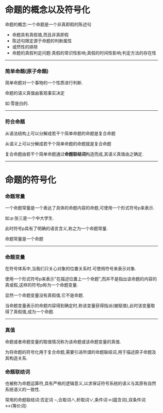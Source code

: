 # 命题的概念以及符号化

命题的概念:一个命题是一个非真即假的陈述句

- 命题具有真假值,而且非真即假
- 陈述句限定源于命题的判断属性
- 或然性的排除
- 命题的真假判定问题:真假的常识性影响;真假的时间性影响;判定方法的存在性

---

### 简单命题(原子命题)

简单命题对一个事物的一个性质进行判断.

命题的语义真值由客观事实决定

如:雪是白的.

---

### 符合命题

从语法结构上可以分解成若干个简单命题的命题是复合命题

从语义上可以分解成若干个简单命题的命题就是复合命题

复合命题由若干个简单命题通过**命题联结词**构造而成,其语义真值由之确定.

---

# 命题的符号化

### 命题常量

一个命题常量是一个表达了具体的命题内容的命题,可使用一个形式符号p来表示.

如:p:张三是一个中大学生.

此时符号p具有了明确的语言含义,称之为一个命题常量.

命题常量是一个命题

---

### 命题变量

在符号体系中,当我们只关心对象的位置关系时.可使用符号来表示对象.

使用一个形式符号p来表示"在描述位置上一个命题",而并不是指出该命题的内容的真或假,这样的符号p称为一个命题变量.

显然一个命题变量没有真假值,它不是命题.

当命题变量表示的命题内容得到确定时,称该变量获得指派(被赋值),此时该变量取得了真假值,成为一个命题.

---

### 真值

命题或者命题变量的取值情况称为该命题或该命题变量的真值.

为将命题的符号化用于复合命题,需要引进所谓的命题联结词,用于描述原子命题及其构造关系.

### 命题联结词

也被称为命题运算符,具有严格的逻辑意义,以求保证符号系统的语义与其原有自然系统语义的一致性.

常用的命题联结词:否定词 ¬,合取词∧,析取词∨,条件词→(蕴含词),双条件词 ↔(等价词)

